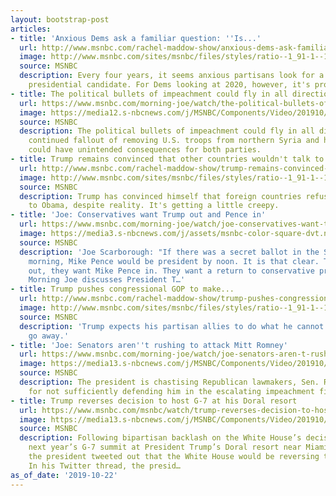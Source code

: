 ```yaml
---
layout: bootstrap-post
articles:
- title: 'Anxious Dems ask a familiar question: ''Is...'
  url: http://www.msnbc.com/rachel-maddow-show/anxious-dems-ask-familiar-question-there-anybody-else
  image: http://www.msnbc.com/sites/msnbc/files/styles/ratio--1_91-1--1200x630/public/2016-11-09t072430z_36839085_ht1ecb90kkdv1_rtrmadp_3_usa-election-clinton_copy.jpg?itok=MIPLeYH2
  source: MSNBC
  description: Every four years, it seems anxious partisans look for a "white knight"
    presidential candidate. For Dems looking at 2020, however, it's probably unnecessary.
- title: The political bullets of impeachment could fly in all directions
  url: https://www.msnbc.com/morning-joe/watch/the-political-bullets-of-impeachment-could-fly-in-all-directions-the-continued-fallout-of-removing-u-s-troops-from-northern-syria-and-how-impeachment-could-have-unintended-consequences-for-both-parties-71817285932
  image: https://media12.s-nbcnews.com/j/MSNBC/Components/Video/201910/n_mj_seven_191022_1920x1080.nbcnews-fp-1200-630.jpg
  source: MSNBC
  description: The political bullets of impeachment could fly in all directions the
    continued fallout of removing U.S. troops from northern Syria and how impeachment
    could have unintended consequences for both parties.
- title: Trump remains convinced that other countries wouldn't talk to Obama
  url: http://www.msnbc.com/rachel-maddow-show/trump-remains-convinced-other-countries-wouldnt-talk-obama
  image: http://www.msnbc.com/sites/msnbc/files/styles/ratio--1_91-1--1200x630/public/622155838.jpg?itok=rTPFz25k
  source: MSNBC
  description: Trump has convinced himself that foreign countries refused to speak
    to Obama, despite reality. It's getting a little creepy.
- title: 'Joe: Conservatives want Trump out and Pence in'
  url: https://www.msnbc.com/morning-joe/watch/joe-conservatives-want-trump-out-and-pence-in-71816261647
  image: https://media3.s-nbcnews.com/j/assets/msnbc-color-square-dvt.nbcnews-fp-1200-630.png
  source: MSNBC
  description: 'Joe Scarborough: "If there was a secret ballot in the Senate this
    morning, Mike Pence would be president by noon. It is that clear. They want Trump
    out, they want Mike Pence in. They want a return to conservative principals."
    Morning Joe discusses President T…'
- title: Trump pushes congressional GOP to make...
  url: http://www.msnbc.com/rachel-maddow-show/trump-pushes-congressional-gop-make-his-problems-go-away
  image: http://www.msnbc.com/sites/msnbc/files/styles/ratio--1_91-1--1200x630/public/videos/n_mj_second_191018_1920x1080.jpg?itok=NH_oyBIu
  source: MSNBC
  description: 'Trump expects his partisan allies to do what he cannot: make his crisis
    go away.'
- title: 'Joe: Senators aren''t rushing to attack Mitt Romney'
  url: https://www.msnbc.com/morning-joe/watch/joe-senators-aren-t-rushing-to-attack-mitt-romney-71813189691
  image: https://media13.s-nbcnews.com/j/MSNBC/Components/Video/201910/n_mj_second_191022_1920x1080.nbcnews-fp-1200-630.jpg
  source: MSNBC
  description: The president is chastising Republican lawmakers, Sen. Romney in particular,
    for not sufficiently defending him in the escalating impeachment fight.
- title: Trump reverses decision to host G-7 at his Doral resort
  url: https://www.msnbc.com/msnbc/watch/trump-reverses-decision-to-host-g-7-at-his-doral-resort-71812677930
  image: https://media13.s-nbcnews.com/j/MSNBC/Components/Video/201910/n_msnbc_brk_daythatwas_191022.nbcnews-fp-1200-630.jpg
  source: MSNBC
  description: Following bipartisan backlash on the White House’s decision to host
    next year’s G-7 summit at President Trump’s Doral resort near Miami, Florida,
    the president tweeted out that the White House would be reversing the decision.
    In his Twitter thread, the presid…
as_of_date: '2019-10-22'
---
```



